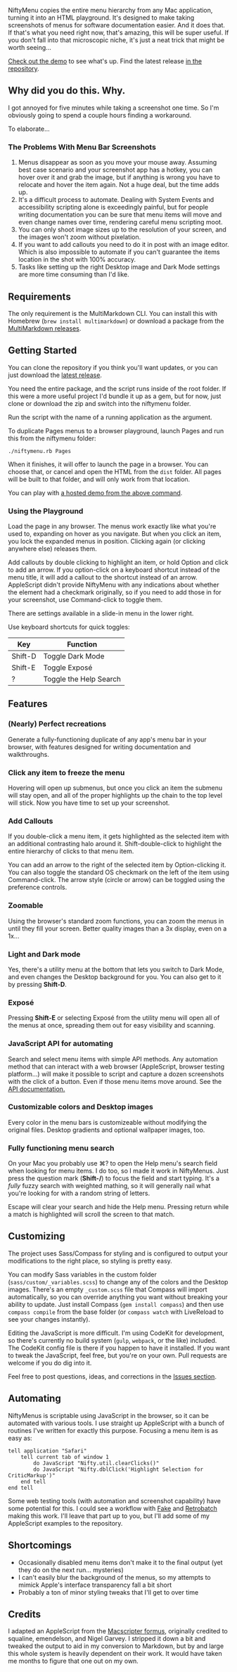 [demo]: https://ttscoff.github.io/niftymenu/Pages.html
[mmd]: https://github.com/fletcher/MultiMarkdown-6/releases
[jsapi]: https://ttscoff.github.io/niftymenu/jsapi/index.html
[fake]: http://fakeapp.com/
[Retrobatch]: https://flyingmeat.com/retrobatch/
[macscripter]: http://macscripter.net/viewtopic.php?id=37674
[repo]: https://github.com/ttscoff/niftymenu
[issues]: https://github.com/ttscoff/niftymenu/issues
[releases]: https://github.com/ttscoff/niftymenu/releases

NiftyMenu copies the entire menu hierarchy from any Mac application, turning it into an HTML playground. It's designed to make taking screenshots of menus for software documentation easier. And it does that. If that's what you need right now, that's amazing, this will be super useful. If you don't fall into that microscopic niche, it's just a neat trick that might be worth seeing...

[Check out the demo][demo] to see what's up. Find the latest release [in the repository][releases].

## Why did you do this. Why.

I got annoyed for five minutes while taking a screenshot one time. So I'm obviously going to spend a couple hours finding a workaround.

To elaborate...

### The Problems With Menu Bar Screenshots

1. Menus disappear as soon as you move your mouse away. Assuming best case scenario and your screenshot app has a hotkey, you can hover over it and grab the image, but if anything is wrong you have to relocate and hover the item again. Not a huge deal, but the time adds up.
2. It's a difficult process to automate. Dealing with System Events and accessibility scripting alone is exceedingly painful, but for people writing documentation you can be sure that menu items will move and even change names over time, rendering careful menu scripting moot.
3. You can only shoot image sizes up to the resolution of your screen, and the images won't zoom without pixelation.
4. If you want to add callouts you need to do it in post with an image editor. Which is also impossible to automate if you can't guarantee the items location in the shot with 100% accuracy.
5. Tasks like setting up the right Desktop image and Dark Mode settings are more time consuming than I'd like.

## Requirements

The only requirement is the MultiMarkdown CLI. You can install this with Homebrew (`brew install multimarkdown`) or download a package from the [MultiMarkdown releases][mmd].

## Getting Started

You can clone the repository if you think you'll want updates, or you can just download the [latest release][releases].

You need the entire package, and the script runs inside of the root folder. If this were a more useful project I'd bundle it up as a gem, but for now, just clone or download the zip and switch into the niftymenu folder.

Run the script with the name of a running application as the argument.

To duplicate Pages menus to a browser playground, launch Pages and run this from the niftymenu folder:

    ./niftymenu.rb Pages

When it finishes, it will offer to launch the page in a browser. You can choose that, or cancel and open the HTML from the `dist` folder. All pages will be built to that folder, and will only work from that location.

You can play with [a hosted demo from the above command][demo].

### Using the Playground

Load the page in any browser. The menus work exactly like what you're used to, expanding on hover as you navigate. But when you click an item, you lock the expanded menus in position. Clicking again (or clicking anywhere else) releases them.

Add callouts by double clicking to highlight an item, or hold Option and click to add an arrow. If you option-click on a keyboard shortcut instead of the menu title, it will add a callout to the shortcut instead of an arrow. AppleScript didn't provide NiftyMenu with any indications about whether the element had a checkmark originally, so if you need to add those in for your screenshot, use Command-click to toggle them.

There are settings available in a slide-in menu in the lower right.

Use keyboard shortcuts for quick toggles:

| Key   | Function  | 
| ---   | --------  | 
| Shift-D   | Toggle Dark Mode  | 
| Shift-E   | Toggle Expos&eacute;  | 
| ? | Toggle the Help Search    | 


## Features

### (Nearly) Perfect recreations

Generate a fully-functioning duplicate of any app's menu bar in your browser, with features designed for writing documentation and walkthroughs.

### Click any item to freeze the menu

Hovering will open up submenus, but once you click an item the submenu will stay open, and all of the proper highlights up the chain to the top level will stick. Now you have time to set up your screenshot.

### Add Callouts

If you double-click a menu item, it gets highlighted as the selected item with an additional contrasting halo around it. Shift-double-click to highlight the entire hierarchy of clicks to that menu item.

You can add an arrow to the right of the selected item by Option-clicking it. You can also toggle the standard OS checkmark on the left of the item using Command-click. The arrow style (circle or arrow) can be toggled using the preference controls.

### Zoomable

Using the browser's standard zoom functions, you can zoom the menus in until they fill your screen. Better quality images than a 3x display, even on a 1x...

### Light and Dark mode

Yes, there's a utility menu at the bottom that lets you switch to Dark Mode, and even changes the Desktop background for you. You can also get to it by pressing __Shift-D__.

### Expos&eacute;

Pressing __Shift-E__ or selecting Expos&eacute; from the utility menu will open all of the menus at once, spreading them out for easy visibility and scanning.

### JavaScript API for automating

Search and select menu items with simple API methods. Any automation method  that can interact with a web browser (AppleScript, browser testing platform...) will make it possible to script and capture a dozen screenshots with the click of a button. Even if those menu items move around. See the [API documentation.][jsapi]

### Customizable colors and Desktop images

Every color in the menu bars is customizeable without modifying the original files. Desktop gradients and optional wallpaper images, too.

### Fully functioning menu search

On your Mac you probably use ⌘? to open the Help menu's search field when looking for menu items. I do too, so I made it work in NiftyMenus. Just press the question mark (__Shift-/__) to focus the field and start typing. It's a _fully_ fuzzy search with weighted mathing, so it will generally nail what you're looking for with a random string of letters.

Escape will clear your search and hide the Help menu. Pressing return while a match is highlighted will scroll the screen to that match.

## Customizing

The project uses Sass/Compass for styling and is configured to output your modifications to the right place, so styling is pretty easy.

You can modify Sass variables in the custom folder (`sass/custom/_variables.scss`) to change any of the colors and the Desktop images. There's an empty `_custom.scss` file that Compass will import automatically, so you can override anything you want without breaking your ability to update. Just install Compass (`gem install compass`) and then use `compass compile` from the base folder (or `compass watch` with LiveReload  to see your changes instantly).

Editing the JavaScript is more difficult. I'm using CodeKit for development, so there's currently no build system (`gulp`, `webpack`, or the like) included. The CodeKit config file is there if you happen to have it installed. If you want to tweak the JavaScript, feel free, but you're on your own. Pull requests are welcome if you do dig into it.

Feel free to post questions, ideas, and corrections in the [Issues section][issues].

## Automating

NiftyMenus is scriptable using JavaScript in the browser, so it can be automated with various tools. I use straight up AppleScript with a bunch of routines I've written for exactly this purpose. Focusing a menu item is as easy as:

```applescript
tell application "Safari"
    tell current tab of window 1
        do JavaScript "Nifty.util.clearClicks()"
        do JavaScript "Nifty.dblClick('Highlight Selection for CriticMarkup')"
    end tell
end tell
```

Some web testing tools (with automation and screenshot capability) have some potential for this. I could see a workflow with [Fake][] and [Retrobatch][] making this work. I'll leave that part up to you, but I'll add some of my AppleScript examples to the repository.


## Shortcomings

- Occasionally disabled menu items don't make it to the final output (yet they do on the next run... mysteries)
- I can't easily blur the background of the menus, so my attempts to mimick Apple's interface transparency fall a bit short
- Probably a ton of minor styling tweaks that I'll get to over time

## Credits

I adapted an AppleScript from the [Macscripter formus][macscripter], originally credited to squaline, emendelson, and Nigel Garvey. I stripped it down a bit and tweaked the output to aid in my conversion to Markdown, but by and large this whole system is heavily dependent on their work. It would have taken me months to figure that one out on my own.

